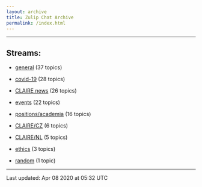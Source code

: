 ```yaml
---
layout: archive
title: Zulip Chat Archive
permalink: /index.html
---
```


---

## Streams:

* [general](stream/201199-general/index.html) (37 topics)

* [covid-19](stream/226112-covid-19/index.html) (28 topics)

* [CLAIRE news](stream/201957-CLAIRE-news/index.html) (26 topics)

* [events](stream/201207-events/index.html) (22 topics)

* [positions/academia](stream/203258-positions/academia/index.html) (16 topics)

* [CLAIRE/CZ](stream/203399-CLAIRE/CZ/index.html) (6 topics)

* [CLAIRE/NL](stream/203255-CLAIRE/NL/index.html) (5 topics)

* [ethics](stream/228366-ethics/index.html) (3 topics)

* [random](stream/202125-random/index.html) (1 topic)

<hr><p>Last updated: Apr 08 2020 at 05:32 UTC</p>